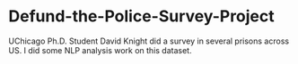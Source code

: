 # Defund-the-Police-Survey-Project
UChicago Ph.D. Student David Knight did a survey in several prisons across US. I did some NLP analysis work on this dataset.
